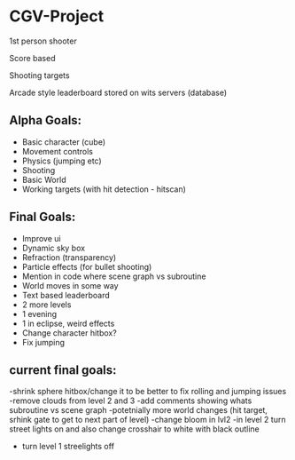 # CGV-Project
1st person shooter

Score based

Shooting targets

Arcade style leaderboard stored on wits servers (database)

## Alpha Goals:
- Basic character (cube)
- Movement controls
- Physics (jumping etc)
- Shooting
- Basic World
- Working targets (with hit detection - hitscan)


## Final Goals:
- Improve ui
- Dynamic sky box
- Refraction (transparency)
- Particle effects (for bullet shooting)
- Mention in code where scene graph vs subroutine
- World moves in some way
- Text based leaderboard
- 2 more levels
- 1 evening
- 1 in eclipse, weird effects
- Change character hitbox?
- Fix jumping


## current final goals:
-shrink sphere hitbox/change it to be better to fix rolling and jumping issues
-remove clouds from level 2 and 3
-add comments showing whats subroutine vs scene graph
-potetnially more world changes (hit target, srhink gate to get to next part of level)
-change bloom in lvl2
-in level 2 turn street lights on and also change crosshair to white with black outline
- turn level 1 streelights off

